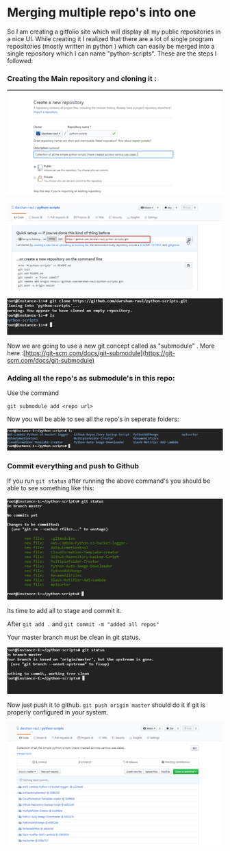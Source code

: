# Merging multiple repo's into one

So I am creating a gitfolio site which will display all my public repositories in a nice UI. While creating it I realized that there are a lot of single program repositories \(mostly written in python \) which can easily be merged into a single repository which I can name "python-scripts". These are the steps I followed:

### Creating the Main repository and cloning it :

![Created a  new repo in github where all the repo&apos;s will be stored](../../../.gitbook/assets/image%20%2824%29.png)

![Copy this URL ](../../../.gitbook/assets/image%20%2874%29.png)

![clone the repo in your machine](../../../.gitbook/assets/image%20%2872%29.png)

Now we are going to use a new git concept called as "submodule" . More here :[https://git-scm.com/docs/git-submodule](https://git-scm.com/docs/git-submodule)

### Adding all the repo's as submodule's in this repo:

Use the command

```text
git submodule add <repo url>
```

Now you will be able to see all the repo's in seperate folders:

![All the repos as folders in this main repo](../../../.gitbook/assets/image%20%2834%29.png)

### Commit everything and push to Github

If you run `git status` after running the above command's you should be able to see something like this:

![](../../../.gitbook/assets/image%20%2881%29.png)

 Its time to add all to stage and commit it.

After `git add .` and `git commit -m "added all repos"`

Your master branch must be clean in git status.

![](../../../.gitbook/assets/image%20%2823%29.png)

Now just push it to github. `git push origin master` should do it if git is properly configured in your system.

![All the repo&apos;s will be in a single repo. ](../../../.gitbook/assets/image%20%2826%29.png)





